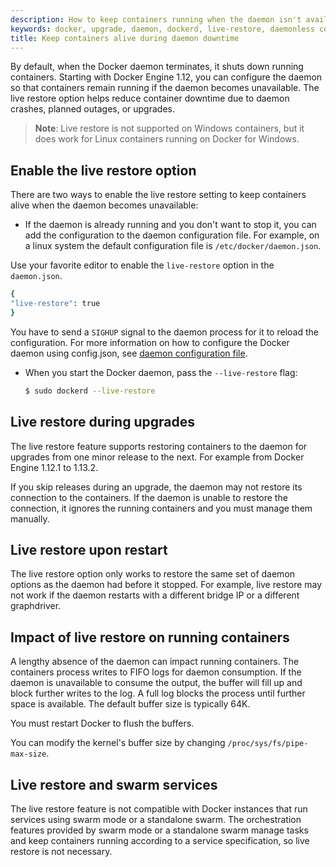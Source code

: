 ```yaml
---
description: How to keep containers running when the daemon isn't available.
keywords: docker, upgrade, daemon, dockerd, live-restore, daemonless container
title: Keep containers alive during daemon downtime
---
```


By default, when the Docker daemon terminates, it shuts down running containers.
Starting with Docker Engine 1.12, you can configure the daemon so that
containers remain running if the daemon becomes unavailable. The live restore
option helps reduce container downtime due to daemon crashes, planned outages,
or upgrades.

> **Note**: Live restore is not supported on Windows containers, but it does work
for Linux containers running on Docker for Windows.

## Enable the live restore option

There are two ways to enable the live restore setting to keep containers alive
when the daemon becomes unavailable:

* If the daemon is already running and you don't want to stop it, you can add
the configuration to the daemon configuration file. For example, on a linux
system the default configuration file is `/etc/docker/daemon.json`.

Use your favorite editor to enable the `live-restore` option in the
`daemon.json`.

```bash
{
"live-restore": true
}
```

You have to send a `SIGHUP` signal to the daemon process for it to reload the
configuration. For more information on how to configure the Docker daemon using
config.json, see [daemon configuration file](../reference/commandline/dockerd.md#daemon-configuration-file).

* When you start the Docker daemon, pass the `--live-restore` flag:

    ```bash
    $ sudo dockerd --live-restore
    ```

## Live restore during upgrades

The live restore feature supports restoring containers to the daemon for
upgrades from one minor release to the next. For example from Docker Engine
1.12.1 to 1.13.2.

If you skip releases during an upgrade, the daemon may not restore its connection to the containers. If the daemon is unable to restore the connection, it ignores the running containers and you must manage them manually.

## Live restore upon restart

The live restore option only works to restore the same set of daemon options
as the daemon had before it stopped. For example, live restore may not work if
the daemon restarts with a different bridge IP or a different graphdriver.

## Impact of live restore on running containers

A lengthy absence of the daemon can impact running containers. The containers
process writes to FIFO logs for daemon consumption. If the daemon is unavailable
to consume the output, the buffer will fill up and block further writes to the
log. A full log blocks the process until further space is available. The default
buffer size is typically 64K.

You must restart Docker to flush the buffers.

You can modify the kernel's buffer size by changing `/proc/sys/fs/pipe-max-size`.

## Live restore and swarm services

The live restore feature is not compatible with Docker instances that run
services using swarm mode or a standalone swarm. The orchestration features
provided by swarm mode or a standalone swarm manage tasks and keep containers
running according to a service specification, so live restore is not necessary.

